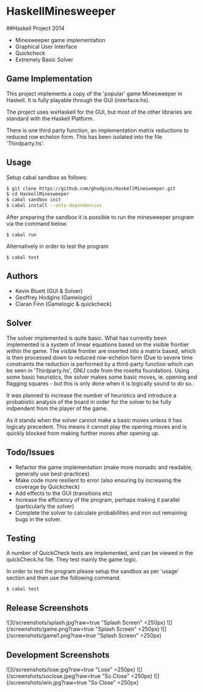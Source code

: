 HaskellMinesweeper
==================

##Haskell Project 2014
  - Minesweeper game implementation
  - Graphical User Interface
  - Quickcheck
  - Extremely Basic Solver


## Game Implementation
This project implements a copy of the 'popular' game Minesweeper in Haskell. It is fully playable through the GUI (interface.hs).

The project uses wxHaskell for the GUI, but most of the other libraries are standard with the Haskell Platform. 

There is one third party function, an implementation matrix reductions to reduced row echelon form. This has been isolated into the file 'Thirdparty.hs'.

## Usage
Setup cabal sandbox as follows:

```sh
$ git clone https://github.com/ghodgins/HaskellMinesweeper.git
$ cd HaskellMinesweeper
$ cabal sandbox init 
$ cabal install --only-dependencies
```

After preparing the sandbox it is possible to run the minesweeper program via the command below.

`$ cabal run`

Alternatively in order to test the program

`$ cabal test`

## Authors
 - Kevin Bluett (GUI & Solver)
 - Geoffrey Hodgins (Gamelogic)
 - Ciaran Finn (Gamelogic & quickcheck)

## Solver
The solver implemented is quite basic. What has currently been implemented is a system of linear equations based on the visible frontier within the game. The visible frontier are inserted into a matrix based, which is then processed down to reduced row-echelon form (Due to severe time constraints the reduction is performed by a third-party function which can be seen in 'Thirdparty.hs', GNU code from the rosetta foundation). Using some basic heuristics, the solver makes some basic moves, ie. opening and flagging squares - but this is only done when it is logically sound to do so.

It was planned to increase the number of heuristics and introduce a probabistic analysis of the board in order for the solver to be fully indpendent from the player of the game.

As it stands when the solver cannot make a basic moves unless it has logicaly precedent. This means it cannot play the opening moves and is quickly blocked from making further mores after opening up.

## Todo/Issues
- Refactor the game implementation (make more monadic and readable, generally use best-practices)
- Make code more resilient to error (also ensuring by increasing the coverage by Quickcheck)
- Add effects to the GUI (transitions etc)
- Increase the efficiency of the program, perhaps making it parallel (particularly the solver)
- Complete the solver to calculate probabilities and iron out remaining bugs in the solver.

## Testing
A number of QuickCheck tests are implemented, and can be viewed in the quickCheck.hs file. They test mainly the game logic.

In order to test the program please setup the sandbox as per 'usage' section and then use the following command.

`$ cabal test`

## Release Screenshots
![](/screenshots/splash.jpg?raw=true "Splash Screen" =250px)
![](/screenshots/game.png?raw=true "Splash Screen" =250px)
![](/screenshots/game1.png?raw=true "Splash Screen" =250px)

## Development Screenshots 
![](/screenshots/lose.jpg?raw=true "Lose" =250px)
![](/screenshots/soclose.jpeg?raw=true "So Close" =250px)
![](/screenshots/win.jpg?raw=true "So Close" =250px)
